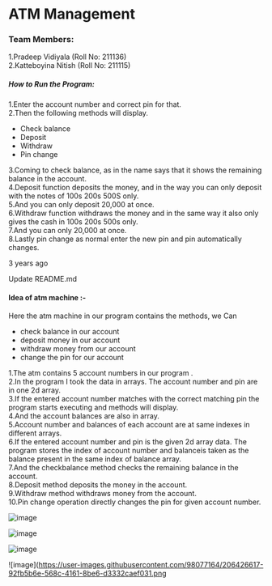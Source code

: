 # ATM Management

### Team Members:
1.Pradeep Vidiyala (Roll No: 211136)  
2.Katteboyina Nitish (Roll No: 211115)

##### How to Run the Program: 

1.Enter the account number and correct pin for that.  
2.Then the following methods will display. 
- Check balance  
- Deposit  
- Withdraw  
- Pin change   

3.Coming to check balance, as in the name says that it shows the remaining balance in the account.  
4.Deposit function deposits the money, and in the way you can only deposit with the notes of 100s 200s 500S only.  
5.And you can only deposit 20,000 at once.  
6.Withdraw function withdraws the money and in the same way it also only gives the cash in 100s 200s 500s only.  
7.And you can only 20,000 at once.  
8.Lastly pin change as normal enter the new pin and pin automatically changes.  

3 years ago

Update README.md
#### Idea of atm machine :- 

Here the atm machine in our program contains the methods, we Can   
- check balance in our account
- deposit money in our account
- withdraw money from our account
- change the pin for our account

1.The atm contains 5 account numbers in our program .     
2.In the program I took the data in arrays. The account number and pin are in one 2d array.        
3.If the entered account number matches with the correct matching pin the program starts executing and methods will display.       
4.And the account balances are also in array.           
5.Account number and balances of each account are at same indexes in different arrays.          
6.If the entered account number and pin is the given 2d array data. The program stores the index of account number and balanceis taken as the balance present in the same index of balance array.               
7.And the checkbalance method checks the remaining balance in the account.            
8.Deposit method deposits the money in the account.           
9.Withdraw method withdraws money from the account.        
10.Pin change operation directly changes the pin for given account number. 

![image](https://user-images.githubusercontent.com/98077164/206426231-4c1fab4d-b182-453d-ae81-1be5f4aa401f.png)

 
![image](https://user-images.githubusercontent.com/98077164/206426340-033de438-2e91-420b-a6e8-ab7c8fefeb10.png)

![image](https://user-images.githubusercontent.com/98077164/206426461-95187e47-7f09-47b2-a56c-83421c463c13.png)

![image](https://user-images.githubusercontent.com/98077164/206426617-92fb5b6e-568c-4161-8be6-d3332caef031.png
